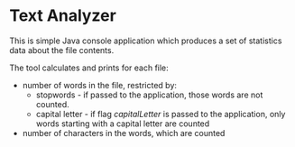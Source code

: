 # Text Analyzer
This is simple Java console application which produces a set of statistics data about the file contents.

The tool calculates and prints for each file:

- number of words in the file, restricted by:
	 - stopwords - if passed to the application, those words are not counted. 
	 - capital letter - if flag *capitalLetter* is passed to the application, only words starting with a capital letter are counted
- number of characters in the words, which are counted
